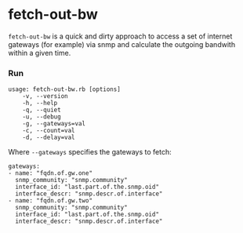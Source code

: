 # fetch-out-bw

`fetch-out-bw` is a quick and dirty approach to access a set of internet 
gateways (for example) via snmp and calculate the outgoing bandwith within 
a given time.

### Run

```
usage: fetch-out-bw.rb [options]
    -v, --version
    -h, --help
    -q, --quiet
    -u, --debug
    -g, --gateways=val
    -c, --count=val
    -d, --delay=val

```

Where `--gateways` specifies the gateways to fetch:

```
gateways:
- name: "fqdn.of.gw.one"
  snmp_community: "snmp.community"
  interface_id: "last.part.of.the.snmp.oid"
  interface_descr: "snmp.descr.of.interface"
- name: "fqdn.of.gw.two"
  snmp_community: "snmp.community"
  interface_id: "last.part.of.the.snmp.oid"
  interface_descr: "snmp.descr.of.interface"
```
